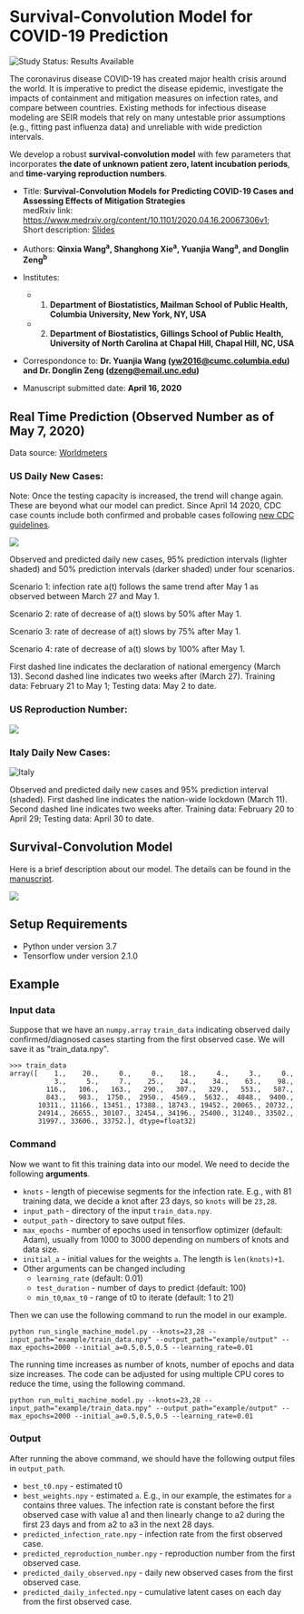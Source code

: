 # Survival-Convolution Model for COVID-19 Prediction

<img src="https://img.shields.io/badge/Study%20Status-Results%20Available-yellow.svg" alt="Study Status: Results Available"> 

The coronavirus disease COVID-19 has created major health crisis around the world. It is imperative to predict the disease epidemic, investigate the impacts of containment and mitigation measures on infection rates, and compare between countries. 
Existing methods for infectious disease modeling are SEIR models that rely on many untestable prior assumptions (e.g., fitting past influenza data) and unreliable with wide prediction intervals. 

We develop a robust **survival-convolution model** with few parameters that incorporates **the date of unknown patient zero, latent incubation periods**, and **time-varying reproduction numbers**. 


- Title: **Survival-Convolution Models for Predicting COVID-19 Cases and Assessing Effects of Mitigation Strategies** 
<br/> medRxiv link: https://www.medrxiv.org/content/10.1101/2020.04.16.20067306v1;  <br/> Short description: [Slides](https://github.com/COVID19BIOSTAT/covid19_prediction/blob/master/slides/Slides.pdf)

- Authors: **Qinxia Wang<sup>a</sup>, Shanghong Xie<sup>a</sup>, Yuanjia Wang<sup>a</sup>, and Donglin Zeng<sup>b</sup>**
- Institutes: 
  + 1. **Department of Biostatistics, Mailman School of Public Health, Columbia University, New York, NY, USA**
  + 2. **Department of Biostatistics, Gillings School of Public Health, University of North Carolina at Chapal Hill, Chapal Hill, NC, USA**
- Correspondonce to: **Dr. Yuanjia Wang (yw2016@cumc.columbia.edu) and Dr. Donglin Zeng (dzeng@email.unc.edu)**
- Manuscript submitted date: **April 16, 2020**


## Real Time Prediction (Observed Number as of May 7, 2020)
Data source: [Worldmeters](https://www.worldometers.info/coronavirus/)

### US Daily New Cases:

Note: Once the testing capacity is increased, the trend will change again. These are beyond what our model can predict. Since April 14 2020, CDC case counts include both confirmed and probable cases following [new CDC guidelines](https://www.worldometers.info/coronavirus/us-data/). 

![](https://github.com/COVID19BIOSTAT/covid19_prediction/blob/master/example/US_fit_intervention.png)

Observed and predicted daily new cases, 95% prediction intervals (lighter shaded) and 50% prediction intervals (darker shaded) under four scenarios.

Scenario 1: infection rate a(t) follows the same trend after May 1 as observed between March 27 and May 1. 

Scenario 2: rate of decrease of a(t) slows by 50% after May 1.

Scenario 3: rate of decrease of a(t) slows by 75% after May 1. 

Scenario 4: rate of decrease of a(t) slows by 100% after May 1.

First dashed line indicates the declaration of national emergency (March 13). Second dashed line indicates two weeks after (March 27). Training data: February 21 to May 1; Testing data: May 2 to date.


### US Reproduction Number:

![](https://github.com/COVID19BIOSTAT/covid19_prediction/blob/master/example/US_R0_intervention.png)


### Italy Daily New Cases:

![Italy](https://github.com/COVID19BIOSTAT/covid19_prediction/blob/master/example/Italy_fit.png)

Observed and predicted daily new cases and 95% prediction interval (shaded). First dashed line indicates the nation-wide lockdown (March 11). Second dashed line indicates two weeks after. Training data: February 20 to April 29; Testing data: April 30 to date.

## Survival-Convolution Model

Here is a brief description about our model. The details can be found in the [manuscript](https://github.com/COVID19BIOSTAT/covid19_prediction/blob/master/manuscript).

![](https://github.com/COVID19BIOSTAT/covid19_prediction/blob/master/example/model.png)

## Setup Requirements

+ Python under version 3.7
+ Tensorflow under version 2.1.0 

## Example

### Input data
Suppose that we have an `numpy.array` `train_data` indicating observed daily confirmed/diagnosed cases starting from the first observed case. We will save it as "train_data.npy".
```
>>> train_data
array([    1.,    20.,     0.,     0.,    18.,     4.,     3.,     0.,
           3.,     5.,     7.,    25.,    24.,    34.,    63.,    98.,
         116.,   106.,   163.,   290.,   307.,   329.,   553.,   587.,
         843.,   983.,  1750.,  2950.,  4569.,  5632.,  4848.,  9400.,
       10311., 11166., 13451., 17388., 18743., 19452., 20065., 20732.,
       24914., 26655., 30107., 32454., 34196., 25400., 31240., 33502.,
       31997., 33606., 33752.], dtype=float32)
```

### Command
Now we want to fit this training data into our model.
We need to decide the following __arguments__.

+ `knots` - length of piecewise segments for the infection rate. E.g., with 81 training data, we decide a knot after 23 days, so `knots` will be `23,28`.
+ `input_path` - directory of the input `train_data.npy`.
+ `output_path` - directory to save output files.
+ `max_epochs` - number of epochs used in tensorflow optimizer (default: Adam), usually from 1000 to 3000 depending on numbers of knots and data size.
+ `initial_a` - initial values for the weights `a`. The length is `len(knots)+1`.
+ Other arguments can be changed including 
  + `learning_rate` (default: 0.01)
  + `test_duration` - number of days to predict (default: 100)
  + `min_t0`,`max_t0` - range of t0 to iterate (default: 1 to 21)

 Then we can use the following command to run the model in our example.

 `python run_single_machine_model.py --knots=23,28 --input_path="example/train_data.npy" --output_path="example/output" --max_epochs=2000 --initial_a=0.5,0.5,0.5 --learning_rate=0.01`

 The running time increases as number of knots, number of epochs and data size increases. The code can be adjusted for using multiple CPU cores to reduce the time, using the following command.

 `python run_multi_machine_model.py --knots=23,28 --input_path="example/train_data.npy" --output_path="example/output" --max_epochs=2000 --initial_a=0.5,0.5,0.5 --learning_rate=0.01`

### Output
After running the above command, we should have the following output files in `output_path`.
+ `best_t0.npy` - estimated t0
+ `best_weights.npy` - estimated `a`. E.g., in our example, the estimates for `a` contains three values. The infection rate is constant before the first observed case with value a1 and then linearly change to a2 during the first 23 days and from a2 to a3 in the next 28 days.
+ `predicted_infection_rate.npy` - infection rate from the first observed case.
+ `predicted_reproduction_number.npy` - reproduction number from the first observed case.
+ `predicted_daily_observed.npy` - daily new observed cases from the first observed case.
+ `predicted_daily_infected.npy` - cumulative latent cases on each day from the first observed case. 





